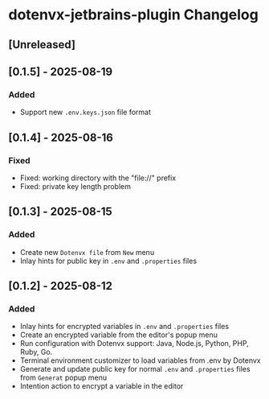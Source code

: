 <!-- Keep a Changelog guide -> https://keepachangelog.com -->

# dotenvx-jetbrains-plugin Changelog

## [Unreleased]

## [0.1.5] - 2025-08-19

### Added

- Support new `.env.keys.json` file format

## [0.1.4] - 2025-08-16

### Fixed

- Fixed: working directory with the "file://" prefix
- Fixed: private key length problem

## [0.1.3] - 2025-08-15

### Added

- Create new `Dotenvx file` from `New` menu
- Inlay hints for public key in `.env` and `.properties` files

## [0.1.2] - 2025-08-12

### Added

- Inlay hints for encrypted variables in `.env` and `.properties` files
- Create an encrypted variable from the editor's popup menu
- Run configuration with Dotenvx support: Java, Node.js, Python, PHP, Ruby, Go.
- Terminal environment customizer to load variables from .env by Dotenvx
- Generate and update public key for normal `.env` and `.properties` files from `Generat` popup menu
- Intention action to encrypt a variable in the editor

